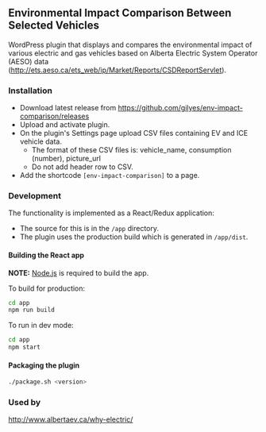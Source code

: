 ## Environmental Impact Comparison Between Selected Vehicles

WordPress plugin that displays and compares the environmental impact of various electric and gas vehicles based on Alberta Electric System Operator (AESO) data (<http://ets.aeso.ca/ets_web/ip/Market/Reports/CSDReportServlet>).

### Installation

* Download latest release from <https://github.com/gilyes/env-impact-comparison/releases>
* Upload and activate plugin.
* On the plugin's Settings page upload CSV files containing EV and ICE vehicle data.
  * The format of these CSV files is: vehicle_name, consumption (number), picture_url
  * Do not add header row to CSV.
* Add the shortcode `[env-impact-comparison]` to a page.

### Development

The functionality is implemented as a React/Redux application:

* The source for this is in the `/app` directory.
* The plugin uses the production build which is generated in `/app/dist`.

#### Building the React app

**NOTE:** [Node.js](https://nodejs.org) is required to build the app.

To build for production:

```bash
cd app
npm run build
```

To run in dev mode:

```bash
cd app
npm start
```

#### Packaging the plugin

```bash
./package.sh <version>
```

### Used by
http://www.albertaev.ca/why-electric/
